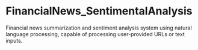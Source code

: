 # FinancialNews_SentimentalAnalysis
 Financial news summarization and sentiment analysis system using natural language processing, capable of processing user-provided URLs or text inputs.
